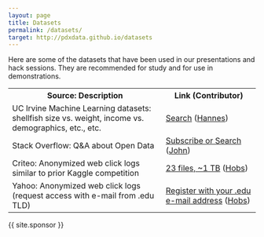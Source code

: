 ```yaml
---
layout: page
title: Datasets
permalink: /datasets/
target: http://pdxdata.github.io/datasets
---
```

Here are some of the datasets that have been used in our presentations and hack sessions.  They are recommended for study and for use in demonstrations.

<table>
  <tr>
    <th>Source: Description</th>
    <th>Link (Contributor)</th>
  </tr><tr>
    <td>UC Irvine Machine Learning datasets: shellfish size vs. weight, income vs. demographics, etc., etc.</td>
    <td><a href="https://archive.ics.uci.edu/ml/datasets.html/">Search</a> (<a href="//github.com/hanneshapke/">Hannes</a>)</td>
  </tr><tr>
    <td>Stack Overflow: Q&A about Open Data </td>
    <td><a href="http://opendata.stackexchange.com/">Subscribe or Search</a> (<a href="//learningalliances.net">John</a>)</td>
  </tr><tr>
    <td>Criteo: Anonymized web click logs similar to prior Kaggle competition</td>
    <td><a href="http://labs.criteo.com/downloads/download-terabyte-click-logs/">23 files, ~1 TB</a> (<a href="//hobsonlane.com">Hobs</a>)</td>
  </tr><tr>
    <td>Yahoo: Anonymized web click logs (request access with e-mail from .edu TLD)</td>
    <td><a href="https://webscope.sandbox.yahoo.com/">Register with your .edu e-mail address</a> (<a href="//www.hobsonlane.com">Hobs</a>)</td>
  </tr>
</table>

{{ site.sponsor }}
